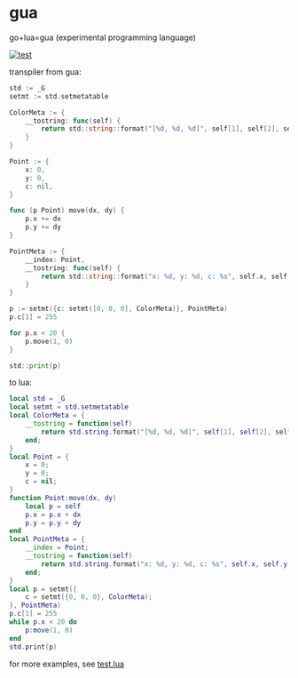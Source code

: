 # gua
go+lua=gua (experimental programming language)

[![test](https://github.com/tsukanov-as/gua/actions/workflows/build.yml/badge.svg)](https://github.com/tsukanov-as/gua/actions/workflows/build.yml)

transpiler from gua:
```go
std := _G
setmt := std.setmetatable

ColorMeta := {
    __tostring: func(self) {
        return std::string::format("[%d, %d, %d]", self[1], self[2], self[3])
    }
}

Point := {
    x: 0,
    y: 0,
    c: nil,
}

func (p Point) move(dx, dy) {
    p.x += dx
    p.y += dy
}

PointMeta := {
    __index: Point,
    __tostring: func(self) {
        return std::string::format("x: %d, y: %d, c: %s", self.x, self.y, std::tostring(self.c))
    }
}

p := setmt({c: setmt([0, 0, 0], ColorMeta)}, PointMeta)
p.c[1] = 255

for p.x < 20 {
    p.move(1, 0)
}

std::print(p)
```
to lua:
```lua
local std = _G
local setmt = std.setmetatable
local ColorMeta = {
    __tostring = function(self)
        return std.string.format("[%d, %d, %d]", self[1], self[2], self[3])
    end;
}
local Point = {
    x = 0;
    y = 0;
    c = nil;
}
function Point:move(dx, dy)
    local p = self
    p.x = p.x + dx
    p.y = p.y + dy
end
local PointMeta = {
    __index = Point;
    __tostring = function(self)
        return std.string.format("x: %d, y: %d, c: %s", self.x, self.y, std.tostring(self.c))
    end;
}
local p = setmt({
    c = setmt({0, 0, 0}, ColorMeta);
}, PointMeta)
p.c[1] = 255
while p.x < 20 do
    p:move(1, 0)
end
std.print(p)
```
for more examples, see [test.lua](./test.lua)